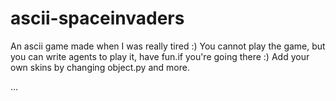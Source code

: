 # ascii-spaceinvaders
An ascii game made when I was really tired :)
You cannot play the game, but you can write agents to play it, have fun.if you're going there :)
Add your own skins by changing object.py and more.
<div>
  <link rel="stylesheet" type="text/css" href="/asciinema-player.css" />

  <asciinema-player src="/267084.cast" cols="150" rows="50"></asciinema-player>
  ...
  <script src="/asciinema-player.js"></script>
</div>
